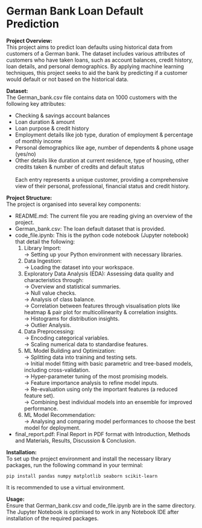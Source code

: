 # German Bank Loan Default Prediction


**Project Overview:**<br>
This project aims to predict loan defaults using historical data from customers of a German bank. The dataset includes various attributes of customers who have taken loans, such as account balances, credit history, loan details, and personal demographics. By applying machine learning techniques, this project seeks to aid the bank by predicting if a customer would default or not based on the historical data.


**Dataset:**<br>
The German_bank.csv file contains data on 1000 customers with the following key attributes:<br>
- Checking & savings account balances<br>
- Loan duration & amount<br>
- Loan purpose & credit history<br>
- Employment details like job type, duration of employment & percentage of monthly income<br>
- Personal demographics like age, number of dependents & phone usage (yes/no)<br>
- Other details like duration at current residence, type of housing, other credits taken & number of credits and default status<br>  
Each entry represents a unique customer, providing a comprehensive view of their personal, professional, financial status and credit history.<br>

**Project Structure:**<br>
The project is organised into several key components:<br>
- README.md: The current file you are reading giving an overview of the project.<br>
- German_bank.csv: The loan default dataset that is provided. <br>
- code_file.ipynb: This is the python code notebook (Jupyter notebook) that detail the following:<br> 
	1. Library Import: <br>
		-> Setting up your Python environment with necessary libraries.<br>
	2. Data Ingestion: <br>
		-> Loading the dataset into your workspace.<br>
	3. Exploratory Data Analysis (EDA): Assessing data quality and characteristics through: <br>
		-> Overview and statistical summaries.<br>
   		-> Null value checks.<br>
   		-> Analysis of class balance.<br>
   		-> Correlation between features through visualisation plots like heatmap & pair plot for multicollinearity & correlation insights.<br>
   		-> Histograms for distribution insights.<br>
   		-> Outlier Analysis.<br>
	4. Data Preprocessing:<br>
   		-> Encoding categorical variables.<br>
   		-> Scaling numerical data to standardise features.<br>
	5. ML Model Building and Optimization:<br>
   		-> Splitting data into training and testing sets.<br>
   		-> Initial model fitting with basic parametric and tree-based models, including cross-validation.<br>
   		-> Hyper-parameter tuning of the most promising models.<br>
   		-> Feature importance analysis to refine model inputs.<br>
   		-> Re-evaluation using only the important features (a reduced feature set).<br>
   		-> Combining best individual models into an ensemble for improved performance.<br>
	6. ML Model Recommendation: <br>
		-> Analysing and comparing model performances to choose the best model for deployment.<br>
- final_report.pdf: Final Report in PDF format with Introduction, Methods and Materials, Results, Discussion & Conclusion.<br>


**Installation:**<br>
To set up the project environment and install the necessary library packages, run the following command in your terminal: <br>

```pip install pandas numpy matplotlib seaborn scikit-learn``` <br>

It is recommended to use a virtual environment. <br>

**Usage:**<br>
Ensure that German_bank.csv and code_file.ipynb are in the same directory.<br>
The Jupyter Notebook is optimised to work in any Notebook IDE after installation of the required packages.

